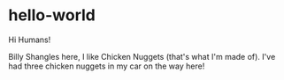 # hello-world

Hi Humans!

Billy Shangles here, I like Chicken Nuggets (that's what I'm made of).
I've had three chicken nuggets in my car on the way here!
